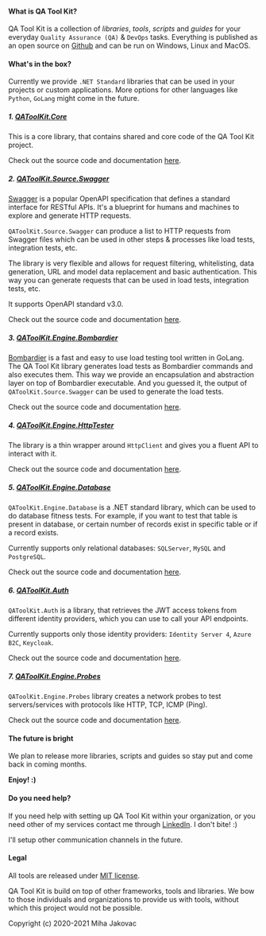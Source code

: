 #### What is QA Tool Kit?

QA Tool Kit is a collection of *libraries*, *tools*, *scripts* and *guides* for your everyday `Quality Assurance (QA)` & `DevOps` tasks. Everything is published as an open source on [Github](https://github.com/qatoolkit) and can be run on Windows, Linux and MacOS.

#### What's in the box?

Currently we provide `.NET Standard` libraries that can be used in your projects or custom applications. More options for other languages like `Python`, `GoLang` might come in the future.

##### 1. [QAToolKit.Core](https://github.com/qatoolkit/qatoolkit-core-net)

This is a core library, that contains shared and core code of the QA Tool Kit project.

Check out the source code and documentation [here](https://github.com/qatoolkit/qatoolkit-core-net).

##### 2.  [QAToolKit.Source.Swagger](https://github.com/qatoolkit/qatoolkit-source-swagger-net)

[Swagger](https://swagger.io/specification/) is a popular OpenAPI specification that defines a standard interface for RESTful APIs. It's a blueprint for humans and machines to explore and generate HTTP requests. 

`QAToolKit.Source.Swagger` can produce a list to HTTP requests from Swagger files which can be used in other steps & processes like load tests, integration tests, etc.

The library is very flexible and allows for request filtering, whitelisting, data generation, URL and model data replacement and basic authentication. This way you can generate requests that can be used in load tests, integration tests, etc.

It supports OpenAPI standard v3.0.

Check out the source code and documentation [here](https://github.com/qatoolkit/qatoolkit-source-swagger-net).

##### 3. [QAToolKit.Engine.Bombardier](https://github.com/qatoolkit/qatoolkit-engine-bombardier-net)

[Bombardier](https://github.com/codesenberg/bombardier) is a fast and easy to use load testing tool written in GoLang. The QA Tool Kit library generates load tests as Bombardier commands and also executes them.
This way we provide an encapsulation and abstraction layer on top of Bombardier executable. And you guessed it, the output of `QAToolKit.Source.Swagger` can be used to generate the load tests.

Check out the source code and documentation [here](https://github.com/qatoolkit/qatoolkit-engine-bombardier-net).

##### 4. [QAToolKit.Engine.HttpTester](https://github.com/qatoolkit/qatoolkit-engine-httptester-net)

The library is a thin wrapper around `HttpClient` and gives you a fluent API to interact with it.

Check out the source code and documentation [here](https://github.com/qatoolkit/qatoolkit-engine-httptester-net).

##### 5. [QAToolKit.Engine.Database](https://github.com/qatoolkit/qatoolkit-engine-database-net)

`QAToolKit.Engine.Database` is a .NET standard library, which can be used to do database fitness tests. For example, if you want to test that table is present in database, or certain number of records exist in specific table or if a record exists.

Currently supports only relational databases: `SQLServer`, `MySQL` and `PostgreSQL`.

Check out the source code and documentation [here](https://github.com/qatoolkit/qatoolkit-engine-database-net).

##### 6. [QAToolKit.Auth](https://github.com/qatoolkit/qatoolkit-auth-net)

`QAToolKit.Auth` is a library, that retrieves the JWT access tokens from different identity providers, which you can use to call your API endpoints.

Currently supports only those identity providers: `Identity Server 4`, `Azure B2C`, `Keycloak`.

Check out the source code and documentation [here](https://github.com/qatoolkit/qatoolkit-auth-net).

##### 7. [QAToolKit.Engine.Probes](https://github.com/qatoolkit/qatoolkit-engine-probes-net)

`QAToolKit.Engine.Probes` library creates a network probes to test servers/services with protocols like HTTP, TCP, ICMP (Ping).

Check out the source code and documentation [here](https://github.com/qatoolkit/qatoolkit-engine-probes-net).

#### The future is bright

We plan to release more libraries, scripts and guides so stay put and come back in coming months.

**Enjoy! :)**

#### Do you need help?
If you need help with setting up QA Tool Kit within your organization, or you need other of my services contact me through [LinkedIn](https://www.linkedin.com/in/mihajakovac/). I don't bite! :)

I'll setup other communication channels in the future.

#### Legal

All tools are released under [MIT license](https://opensource.org/licenses/MIT).

QA Tool Kit is build on top of other frameworks, tools and libraries. We bow to those individuals and organizations to provide us with tools, without which this project would not be possible.

Copyright (c) 2020-2021 Miha Jakovac